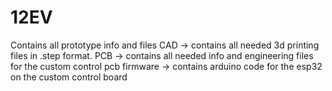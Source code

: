# 12EV
 Contains all prototype info and files
CAD -> contains all needed 3d printing files in .step format.
PCB -> contains all needed info and engineering files for the custom control pcb
firmware -> contains arduino code for the esp32 on the custom control board

